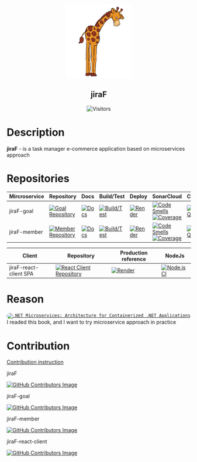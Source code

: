 <div align="center">
 <img src="docs/img/jiraF-icon.png" weight="100px" height="200px" />
 <h2>jiraF</h2>

![Visitors](http://estruyf-github.azurewebsites.net/api/VisitorHit?user=KurnakovMaksim&repo=jiraF&countColor=%237B1E7A&style=flat)

</div>

# Description
<b>jiraF</b> - is a task manager e-commerce application based on microservices approach

# Repositories

| Mircroservice 	  | Repository  | Docs | Build/Test | Deploy |  SonarCloud | CodeQL | Codecov |
|------------------  | --- | ------------ | -------------------------------------- | ---------------------------- | ----- | ----- | --- |
| jiraF-goal | [![Goal Repository](https://img.shields.io/static/v1?label=&message=Goal-Repository&color=orange&logo=github)](https://github.com/KurnakovMaksim/jiraF-goal) | [![Docs](https://img.shields.io/static/v1?label=&message=Docs&color=blue)](https://github.com/KurnakovMaksim/jiraF-goal/blob/main/ReadMe.md) | [![Build/Test](https://github.com/KurnakovMaksim/jiraF-goal/actions/workflows/goal-build-test.yml/badge.svg)](https://github.com/KurnakovMaksim/jiraF-goal/actions/workflows/goal-build-test.yml) | [![Render](https://img.shields.io/static/v1?label=&message=Render&color=grey&logo=render)](https://jiraf-goal.onrender.com/ping) | [![Code Smells](https://sonarcloud.io/api/project_badges/measure?project=KurnakovMaksim_jiraF&metric=code_smells)](https://sonarcloud.io/summary/new_code?id=KurnakovMaksim_jiraF) [![Coverage](https://sonarcloud.io/api/project_badges/measure?project=KurnakovMaksim_jiraF&metric=coverage)](https://sonarcloud.io/summary/new_code?id=KurnakovMaksim_jiraF) | [![CodeQL](https://github.com/KurnakovMaksim/jiraF-goal/workflows/CodeQL/badge.svg)](https://github.com/KurnakovMaksim/jiraF-goal/actions?query=workflow%3ACodeQL) | [![Codecov](https://codecov.io/gh/KurnakovMaksim/jiraF/branch/main/graph/badge.svg)](https://codecov.io/gh/KurnakovMaksim/jiraF)
| jiraF-member | [![Member Repository](https://img.shields.io/static/v1?label=&message=Member-Repository&color=orange&logo=github)](https://github.com/KurnakovMaksim/jiraF-member) | [![Docs](https://img.shields.io/static/v1?label=&message=Docs&color=blue)](https://github.com/KurnakovMaksim/jiraF-member/blob/main/ReadMe.md)  | [![Build/Test](https://github.com/KurnakovMaksim/jiraF-member/actions/workflows/build-test.yml/badge.svg)](https://github.com/KurnakovMaksim/jiraF-member/actions/workflows/build-test.yml) | [![Render](https://img.shields.io/static/v1?label=&message=Render&color=grey&logo=render)](https://jiraf-member.onrender.com/ping) | [![Code Smells](https://sonarcloud.io/api/project_badges/measure?project=KurnakovMaksim_jiraF-member&metric=code_smells)](https://sonarcloud.io/summary/new_code?id=KurnakovMaksim_jiraF-member) [![Coverage](https://sonarcloud.io/api/project_badges/measure?project=KurnakovMaksim_jiraF-member&metric=coverage)](https://sonarcloud.io/summary/new_code?id=KurnakovMaksim_jiraF-member) | [![CodeQL](https://github.com/KurnakovMaksim/jiraF-member/workflows/CodeQL/badge.svg)](https://github.com/KurnakovMaksim/jiraF-member/actions?query=workflow%3ACodeQL) | [![Codecov](https://codecov.io/gh/KurnakovMaksim/jiraF-member/branch/main/graph/badge.svg)](https://codecov.io/gh/KurnakovMaksim/jiraF-member) |

| Client | Repository  | Production reference | NodeJs |
| ------ | ----- | -------------------- | ---------- |
| jiraF-react-client SPA | [![React Client Repository](https://img.shields.io/static/v1?label=&message=React-Client-Repository&color=orange&logo=github)](https://github.com/KurnakovMaksim/jiraF-react-client) | [![Render](https://img.shields.io/static/v1?label=&message=Render&color=grey&logo=render)](https://jiraf-react-client.onrender.com/) | [![Node.js CI](https://github.com/KurnakovMaksim/jiraF-react-client/actions/workflows/node-js.yml/badge.svg)](https://github.com/KurnakovMaksim/jiraF-react-client/actions/workflows/node-js.yml) |

# Reason
<code><a href="#ArchitectureForContainerizedDotNetApplications" ><img src="https://docs.microsoft.com/en-us/dotnet/architecture/microservices/media/cover-large.png" title=".NET Microservices: Architecture for Containerized .NET Applications" width="150" style="border-radius:8px" /></a></code><br>
I readed this book, and I want to try microservice approach in practice

# Contribution
[Contribution instruction](https://github.com/KurnakovMaksim/jiraF/blob/main/CONTRIBUTION.md)

<p>jiraF</p>
<a href="https://github.com/KurnakovMaksim/jiraF/graphs/contributors">
  
  ![GitHub Contributors Image](https://contrib.rocks/image?repo=KurnakovMaksim/jiraF)
  
</a>

<p>jiraF-goal</p>
<a href="https://github.com/KurnakovMaksim/jiraF-goal/graphs/contributors">
  
  ![GitHub Contributors Image](https://contrib.rocks/image?repo=KurnakovMaksim/jiraF-goal)
  
</a>

<p>jiraF-member</p>
<a href="https://github.com/KurnakovMaksim/jiraF-member/graphs/contributors">
  
  ![GitHub Contributors Image](https://contrib.rocks/image?repo=KurnakovMaksim/jiraF-member)
  
</a>

<p>jiraF-react-client</p>
<a href="https://github.com/KurnakovMaksim/jiraF-client/graphs/contributors">
  
  ![GitHub Contributors Image](https://contrib.rocks/image?repo=KurnakovMaksim/jiraF-react-client)
  
</a>
